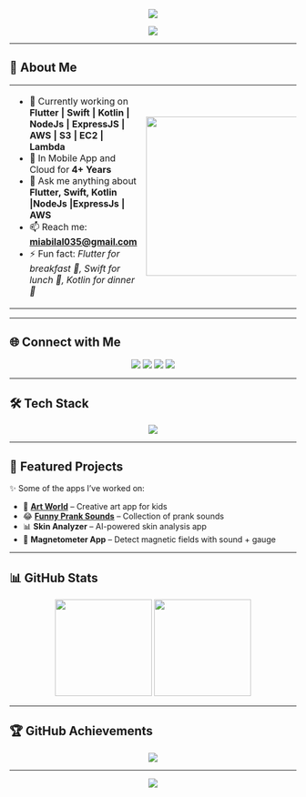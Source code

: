 <!-- Profile Header -->
<p align="center">
  <img src="https://capsule-render.vercel.app/api?type=waving&color=0:36BCF7,100:9C27B0&height=200&section=header&text=Mia%20Bilal%20👨‍💻&fontSize=50&fontColor=fff&animation=fadeIn&fontAlignY=35" />
</p>

<!-- Typing Intro -->
<p align="center">
  <img src="https://readme-typing-svg.herokuapp.com?font=Fira+Code&weight=500&size=24&pause=1000&color=36BCF7&center=true&vCenter=true&width=500&lines=Mobile+App+Developer;Flutter+%7C+Swift+%7C+Kotlin;4%2B+Years+Experience;Always+Learning+%F0%9F%92%AB" />
</p>

---

## 🚀 About Me  
<table>
<tr>
<td>

- 🔭 Currently working on **Flutter | Swift | Kotlin | NodeJs | ExpressJS | AWS | S3 | EC2 | Lambda** 
- 🌱 In Mobile App and Cloud for **4+ Years**  
- 💬 Ask me anything about **Flutter, Swift, Kotlin |NodeJs |ExpressJs | AWS**  
- 📫 Reach me: **miabilal035@gmail.com**  
- ⚡ Fun fact: *Flutter for breakfast 🍳, Swift for lunch 🍝, Kotlin for dinner 🍲*  

</td>
<td align="center">
  <img src="https://media.giphy.com/media/qgQUggAC3Pfv687qPC/giphy.gif" width="280"/>
</td>
</tr>
</table>

---

## 🌐 Connect with Me  
<p align="center">
  <a href="https://github.com/miabilal"><img src="https://img.shields.io/badge/GitHub-100000?style=for-the-badge&logo=github&logoColor=white"/></a>
  <a href="https://www.linkedin.com/in/mia-bilal-674688204/"><img src="https://img.shields.io/badge/LinkedIn-0077B5?style=for-the-badge&logo=linkedin&logoColor=white"/></a>
  <a href="https://www.youtube.com/channel/UCgAzpL0rerpoXggtvNYSvLA"><img src="https://img.shields.io/badge/YouTube-FF0000?style=for-the-badge&logo=youtube&logoColor=white"/></a>
  <a href="https://www.instagram.com/mia_bilal11/"><img src="https://img.shields.io/badge/Instagram-E4405F?style=for-the-badge&logo=instagram&logoColor=white"/></a>
</p>

---

## 🛠️ Tech Stack  
<p align="center">
  <img src="https://skillicons.dev/icons?i=flutter,dart,java,kotlin,swift,firebase,github,git,postman,figma,xd&perline=6" />
</p>

---

## 📱 Featured Projects  
✨ Some of the apps I’ve worked on:  

- 🎨 [**Art World**](https://play.google.com/store/apps/details?id=com.example.artworld) – Creative art app for kids  
- 😂 [**Funny Prank Sounds**](https://play.google.com/store/apps/details?id=com.example.pranksounds) – Collection of prank sounds  
- 📊 **Skin Analyzer** – AI-powered skin analysis app  
- 🧭 **Magnetometer App** – Detect magnetic fields with sound + gauge  

---

## 📊 GitHub Stats  
<p align="center">
  <img src="https://github-readme-stats.vercel.app/api?username=miabilal&show_icons=true&theme=tokyonight&hide_border=true" height="170"/>
  <img src="https://github-readme-streak-stats.herokuapp.com/?user=miabilal&theme=tokyonight&hide_border=true" height="170"/>
</p>

---

## 🏆 GitHub Achievements  
<p align="center">
  <img src="https://github-profile-trophy.vercel.app/?username=miabilal&theme=tokyonight&no-frame=true&margin-w=10&row=1&column=6" />
</p>

---

<!-- Footer -->
<p align="center">
  <img src="https://capsule-render.vercel.app/api?type=waving&color=0:9C27B0,100:36BCF7&height=120&section=footer"/>
</p>
